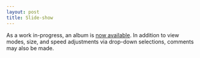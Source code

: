 ```yaml
---
layout: post
title: Slide-show
---
```


As a work in-progress, an album is [now available](https://www.keepandshare.com/photo4/17036/don-serving-in-a-variety-of-capacities?ifr=y). In addition to view modes, size, and speed adjustments via drop-down selections, comments may also be made.